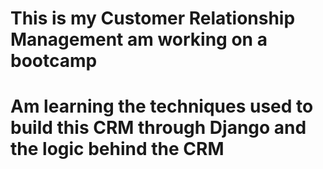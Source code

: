 # This is my Customer Relationship Management am working on a bootcamp
# Am learning the techniques used to build this CRM through Django and the logic behind the CRM